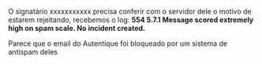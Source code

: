 O signatário xxxxxxxxxxx precisa conferir com o servidor dele o motivo de estarem rejeitando, recebemos o log: **554 5.7.1 Message scored extremely high on spam scale. No incident created.**

  

Parece que o email do Autentique foi bloqueado por um sistema de antispam deles